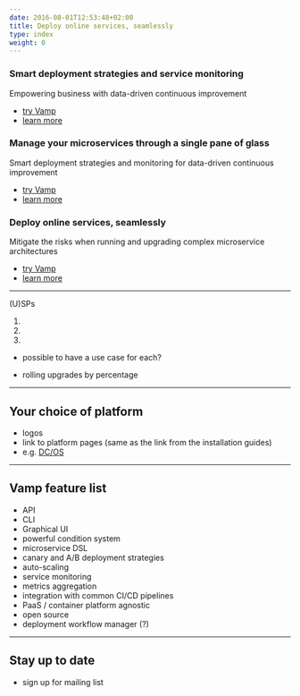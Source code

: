 ```yaml
---
date: 2016-08-01T12:53:48+02:00
title: Deploy online services, seamlessly
type: index
weight: 0
---
```


### Smart deployment strategies and service monitoring
Empowering business with data-driven continuous improvement

* [try Vamp](/tryvamp/)
* [learn more](whatisvamp/)

### Manage your microservices through a single pane of glass
Smart deployment strategies and monitoring for data-driven continuous improvement

* [try Vamp](/tryvamp/)
* [learn more](whatisvamp/)

### Deploy online services, seamlessly
Mitigate the risks when running and upgrading complex microservice architectures

* [try Vamp](/tryvamp/)
* [learn more](whatisvamp/)



---------

(U)SPs  

1.    
2.  
3.  

* possible to have a use case for each?

* rolling upgrades by percentage

-----------

## Your choice of platform
* logos
* link to platform pages (same as the link from the installation guides)
* e.g. [DC/OS](/docs/dcos/)

-------------

## Vamp feature list
* API
* CLI
* Graphical UI
* powerful condition system
* microservice DSL
* canary and A/B deployment strategies
* auto-scaling
* service monitoring
* metrics aggregation
* integration with common CI/CD pipelines
* PaaS / container platform agnostic
* open source
* deployment workflow manager (?)

-------------

## Stay up to date
* sign up for mailing list